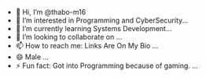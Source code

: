 - 👋 Hi, I’m @thabo-m16
- 👀 I’m interested in Programming and CyberSecurity...
- 🌱 I’m currently learning Systems Development...
- 💞️ I’m looking to collaborate on ...
- 📫 How to reach me: Links Are On My Bio ...
- 😄 Male ...
- ⚡ Fun fact: Got into Programming because of gaming. ...

<!---
thabo-m16/thabo-m16 is a ✨ special ✨ repository because its `README.md` (this file) appears on your GitHub profile.
You can click the Preview link to take a look at your changes.
--->
